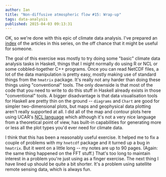 ```yaml
---
author: Ian
title: "Non-diffusive atmospheric flow #15: Wrap-up"
tags: data-analysis
published: 2015-04-03 09:13:31
---
```


OK, so we're done with this epic of climate data analysis.  I've
prepared an [index][index] of the articles in this series, on the off
chance that it might be useful for someone.

The goal of this exercise was mostly to try doing some "basic" climate
data analysis tasks in Haskell, things that I might normally do using
R or NCL or some cobbled-together C++ programs.  Once you can read
NetCDF files, a lot of the data manipulation is pretty easy, mostly
making use of standard things from the `hmatrix` package.  It's really
not any harder than doing these things using "conventional" tools.
The only downside is that most of the code that you need to write to
do this stuff in Haskell already exists in those "conventional" tools.
A bigger disadvantage is that data visualisation tools for Haskell are
pretty thin on the ground -- `diagrams` and `Chart` are good for
simpler two-dimensional plots, but maps and geophysical data plotting
aren't really supported at all.  I did all of the map and contour
plots here using UCAR's [NCL language](http://www.ncl.ucar.edu/) which
although it's not a very nice language from a theoretical point of
view, has built-in capabilities for generating more or less all the
plot types you'd ever need for climate data.

I think that this has been a reasonably useful exercise.  It helped me
to fix a couple of problems with my `hnetcdf` package and it turned up
a bug in `hmatrix`.  But it went on a little long -- my notes are up
to 90 pages.  (Again: the same thing happened on the FFT stuff.)
That's too long to maintain interest in a problem you're just using as
a finger exercise.  The next thing I have lined up should be quite a
bit shorter.  It's a problem using satellite remote sensing data,
which is always fun.

[index]: /haskell-data-analysis-ao1-index.html
